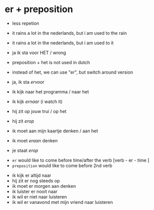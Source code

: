# er + preposition

- less repetion

- it rains a lot in the nederlands, but i am used to the rain
- it rains a lot in the nederlands, but i am used to it

- ja ik sta voor HET / wrong

- preposition + het is not used in dutch

- instead of het, we can use "er", but switch around version

- ja, ik sta *ervoor*

- ik kijk naar het programma / naar het
- ik kijk *ernaar* (i watch it)

- hij zit op jouw trui / op het
- hij zit *erop*

- ik moet aan mijn kaartje denken / aan het
- ik moet *eraan* denken

- je staat *erop*

* `er` would like to come before time/after the verb [verb - er - time ]
* `preposition` would like to come before 2nd verb

- ik kijk er altijd naar
- hij zit er nog steeds op
- ik moet er morgen aan denken
- ik luister er nooit naar
- ik wil er niet naar luisteren
- ik wil er vanavond met mijn vriend naar luisteren

